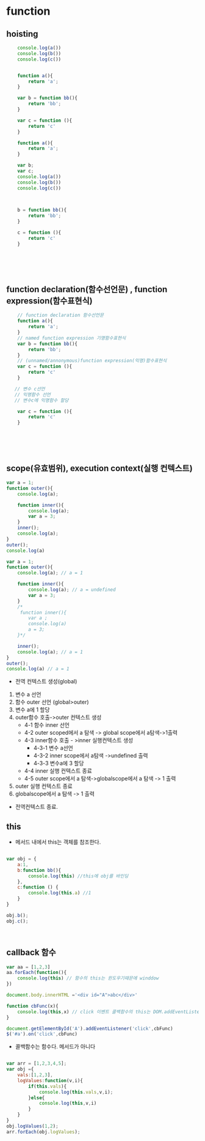 # function

## hoisting

```javascript
    console.log(a())
    console.log(b())
    console.log(c())


    function a(){
        return 'a';
    }

    var b = function bb(){
        return 'bb';
    }

    var c = function (){
        return 'c'
    }

```


```javascript
    function a(){
        return 'a';
    }

    var b;
    var c;
    console.log(a())
    console.log(b())
    console.log(c())


   
    b = function bb(){
        return 'bb';
    }

    c = function (){
        return 'c'
    }

```
<br/><br/><br/>

## function declaration(함수선언문) , function expression(함수표현식)

```javascript
    // function declaration 함수선언문
    function a(){ 
        return 'a';
    }
    // named function expression 기명함수표현식
    var b = function bb(){
        return 'bb';
    }
    // (unnamed/annonymous)function expression(익명)함수표현식
    var c = function (){
        return 'c'
    }

```

```javascript
   // 변수 c선언
   // 익명함수 선언
   // 변수c에 익명함수 할당

    var c = function (){
        return 'c'
    }

```

<br><br><br>

## scope(유효범위), execution context(실행 컨텍스트)


``` javascript
var a = 1;
function outer(){
    console.log(a);

    function inner(){
        console.log(a);
        var a = 3;
    }
    inner();
    console.log(a);
}
outer();
console.log(a)
```


``` javascript
var a = 1;
function outer(){
    console.log(a); // a = 1

    function inner(){
        console.log(a); // a = undefined
        var a = 3;
    }
    /*
     function inner(){
        var a ;
        console.log(a)
        a = 3;
    }*/

    inner();
    console.log(a); // a = 1
}
outer();
console.log(a) // a = 1   
```
+ 전역 컨텍스트 생성(global)
1. 변수 a 선언
2. 함수 outer 선언 (global>outer)
3. 변수 a에 1 할당
4. outer함수 호출->outer 컨텍스트 생성
    - 4-1 함수 inner 선언
    - 4-2 outer scoped에서 a 탐색 -> global scope에서 a탐색->1출력
    - 4-3 inner함수 호출 - >inner 실행컨텍스트 생성
        - 4-3-1 변수 a선언
        - 4-3-2 inner scope에서 a탐색 ->undefined 출력
        - 4-3-3 변수a에 3 할당 
    - 4-4 inner 실행 컨텍스트 종료
    - 4-5 outer scope에서 a 탐색->globalscope에서 a 탐색 -> 1 출력
5. outer 실행 컨텍스트 종료
6. globalscope에서 a 탐색 -> 1 출력
+ 전역컨텍스트 종료.


## this

+ 메서드 내에서 this는 객체를 참조한다. 
```javascript

var obj = {
    a:1,
    b:function bb(){
        console.log(this) //this에 obj를 바인딩
    },
    c:function () {
        console.log(this.a) //1
    }
}

obj.b(); 
obj.c();




```



## callback 함수

```javascript
var aa = [1,2,3]
aa.forEach(function(){
	console.log(this) // 함수의 this는 윈도우기때문에 winddow
})

```

```javascript
document.body.innerHTML ='<div id="A">abc</div>'

function cbFunc(x){
	console.log(this,x) // click 이벤트 콜백함수의 this는 DOM.addEventListener에서 this는 DOM객체를 바인딩하고있기때문에 dom이 선택된다.  ecmascript 명세서에서, 이벤트 콜백의 this는 이벤트 타겟을 가르키도록 명세되어있다.
}

document.getElementById('A').addEventListener('click',cbFunc)
$('#a').on('click',cbFunc)
```

+ 콜백함수는 함수다. 메서드가 아니다
```javascript

var arr = [1,2,3,4,5];
var obj ={
    vals:[1,2,3],
    logValues:function(v,i){
        if(this.vals){
            console.log(this.vals,v,i);
        }else{
            console.log(this,v,i)
        }
    }
}
obj.logValues(1,2);
arr.forEach(obj.logValues);
```
